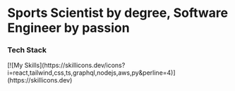 # Sports Scientist by degree, Software Engineer by passion


  <h3>Tech Stack</h3>
[![My Skills](https://skillicons.dev/icons?i=react,tailwind,css,ts,graphql,nodejs,aws,py&perline=4)](https://skillicons.dev)
